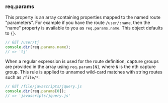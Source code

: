 <h3 id='req.params'>req.params</h3>

This property is an array containing properties mapped to the named route "parameters". For example if you have the route `/user/:name`, then the "name" property is available to you as `req.params.name`. This object defaults to `{}`.

```js
// GET /user/tj
console.dir(req.params.name);
// => 'tj'
```

When a regular expression is used for the route definition, capture groups are provided in the array using `req.params[N]`, where `N` is the nth capture group. This rule is applied to unnamed wild-card matches with string routes such as `/file/*`:

```js
// GET /file/javascripts/jquery.js
console.dir(req.params[0]);
// => 'javascripts/jquery.js'
```
